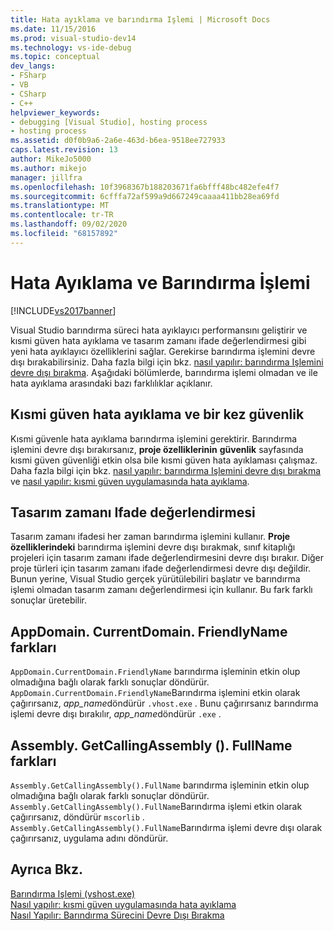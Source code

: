 ```yaml
---
title: Hata ayıklama ve barındırma Işlemi | Microsoft Docs
ms.date: 11/15/2016
ms.prod: visual-studio-dev14
ms.technology: vs-ide-debug
ms.topic: conceptual
dev_langs:
- FSharp
- VB
- CSharp
- C++
helpviewer_keywords:
- debugging [Visual Studio], hosting process
- hosting process
ms.assetid: d0f0b9a6-2a6e-463d-b6ea-9518ee727933
caps.latest.revision: 13
author: MikeJo5000
ms.author: mikejo
manager: jillfra
ms.openlocfilehash: 10f3968367b188203671fa6bfff48bc482efe4f7
ms.sourcegitcommit: 6cfffa72af599a9d667249caaaa411bb28ea69fd
ms.translationtype: MT
ms.contentlocale: tr-TR
ms.lasthandoff: 09/02/2020
ms.locfileid: "68157892"
---
```

# <a name="debugging-and-the-hosting-process"></a>Hata Ayıklama ve Barındırma İşlemi
[!INCLUDE[vs2017banner](../includes/vs2017banner.md)]

Visual Studio barındırma süreci hata ayıklayıcı performansını geliştirir ve kısmi güven hata ayıklama ve tasarım zamanı ifade değerlendirmesi gibi yeni hata ayıklayıcı özelliklerini sağlar. Gerekirse barındırma işlemini devre dışı bırakabilirsiniz. Daha fazla bilgi için bkz. [nasıl yapılır: barındırma Işlemini devre dışı bırakma](../ide/how-to-disable-the-hosting-process.md). Aşağıdaki bölümlerde, barındırma işlemi olmadan ve ile hata ayıklama arasındaki bazı farklılıklar açıklanır.  
  
## <a name="partial-trust-debugging-and-click-once-security"></a>Kısmi güven hata ayıklama ve bir kez güvenlik  
 Kısmi güvenle hata ayıklama barındırma işlemini gerektirir. Barındırma işlemini devre dışı bırakırsanız, **proje özelliklerinin** **güvenlik** sayfasında kısmi güven güvenliği etkin olsa bile kısmi güven hata ayıklaması çalışmaz. Daha fazla bilgi için bkz. [nasıl yapılır: barındırma Işlemini devre dışı bırakma](../ide/how-to-disable-the-hosting-process.md) ve [nasıl yapılır: kısmi güven uygulamasında hata ayıklama](../debugger/how-to-debug-a-partial-trust-application.md).  
  
## <a name="design-time-expression-evaluation"></a>Tasarım zamanı Ifade değerlendirmesi  
 Tasarım zamanı ifadesi her zaman barındırma işlemini kullanır. **Proje özelliklerindeki** barındırma işlemini devre dışı bırakmak, sınıf kitaplığı projeleri için tasarım zamanı ifade değerlendirmesini devre dışı bırakır. Diğer proje türleri için tasarım zamanı ifade değerlendirmesi devre dışı değildir. Bunun yerine, Visual Studio gerçek yürütülebiliri başlatır ve barındırma işlemi olmadan tasarım zamanı değerlendirmesi için kullanır. Bu fark farklı sonuçlar üretebilir.  
  
## <a name="appdomaincurrentdomainfriendlyname-differences"></a>AppDomain. CurrentDomain. FriendlyName farkları  
 `AppDomain.CurrentDomain.FriendlyName` barındırma işleminin etkin olup olmadığına bağlı olarak farklı sonuçlar döndürür. `AppDomain.CurrentDomain.FriendlyName`Barındırma işlemini etkin olarak çağırırsanız, *app_name*döndürür `.vhost.exe` . Bunu çağırırsanız barındırma işlemi devre dışı bırakılır, *app_name*döndürür `.exe` .  
  
## <a name="assemblygetcallingassemblyfullname-differences"></a>Assembly. GetCallingAssembly (). FullName farkları  
 `Assembly.GetCallingAssembly().FullName` barındırma işleminin etkin olup olmadığına bağlı olarak farklı sonuçlar döndürür. `Assembly.GetCallingAssembly().FullName`Barındırma işlemi etkin olarak çağırırsanız, döndürür `mscorlib` . `Assembly.GetCallingAssembly().FullName`Barındırma işlemi devre dışı olarak çağırırsanız, uygulama adını döndürür.  
  
## <a name="see-also"></a>Ayrıca Bkz.  
 [Barındırma Işlemi (vshost.exe)](../ide/hosting-process-vshost-exe.md)   
 [Nasıl yapılır: kısmi güven uygulamasında hata ayıklama](../debugger/how-to-debug-a-partial-trust-application.md)   
 [Nasıl Yapılır: Barındırma Sürecini Devre Dışı Bırakma](../ide/how-to-disable-the-hosting-process.md)
